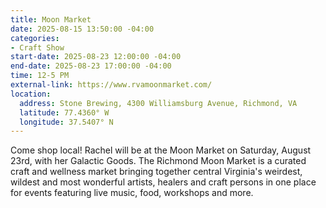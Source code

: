 ```yaml
---
title: Moon Market
date: 2025-08-15 13:50:00 -04:00
categories:
- Craft Show
start-date: 2025-08-23 12:00:00 -04:00
end-date: 2025-08-23 17:00:00 -04:00
time: 12-5 PM
external-link: https://www.rvamoonmarket.com/
location:
  address: Stone Brewing, 4300 Williamsburg Avenue, Richmond, VA
  latitude: 77.4360° W
  longitude: 37.5407° N
---
```


Come shop local! Rachel will be at the Moon Market on Saturday, August 23rd, with her Galactic Goods. The Richmond Moon Market is a curated craft and wellness market bringing together central Virginia's weirdest, wildest and most wonderful artists, healers and craft persons in one place for events featuring live music, food, workshops and more.  